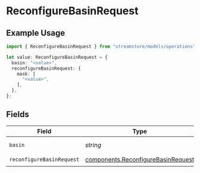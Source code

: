 # ReconfigureBasinRequest

## Example Usage

```typescript
import { ReconfigureBasinRequest } from "streamstore/models/operations";

let value: ReconfigureBasinRequest = {
  basin: "<value>",
  reconfigureBasinRequest: {
    mask: [
      "<value>",
    ],
  },
};
```

## Fields

| Field                                                                                    | Type                                                                                     | Required                                                                                 | Description                                                                              |
| ---------------------------------------------------------------------------------------- | ---------------------------------------------------------------------------------------- | ---------------------------------------------------------------------------------------- | ---------------------------------------------------------------------------------------- |
| `basin`                                                                                  | *string*                                                                                 | :heavy_check_mark:                                                                       | Name of the basin.                                                                       |
| `reconfigureBasinRequest`                                                                | [components.ReconfigureBasinRequest](../../models/components/reconfigurebasinrequest.md) | :heavy_check_mark:                                                                       | N/A                                                                                      |